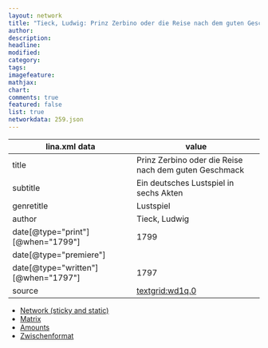 ```yaml
---
layout: network
title: "Tieck, Ludwig: Prinz Zerbino oder die Reise nach dem guten Geschmack (1799)"
author:
description:
headline:
modified:
category:
tags:
imagefeature: 
mathjax: 
chart: 
comments: true
featured: false
list: true
networkdata: 259.json
---
```

lina.xml data  | value
------------- | -------------
title|Prinz Zerbino oder die Reise nach dem guten Geschmack
subtitle|Ein deutsches Lustspiel in sechs Akten
genretitle|Lustspiel
author|Tieck, Ludwig
date[@type="print"][@when="1799"]|1799
date[@type="premiere"]|
date[@type="written"][@when="1797"]|1797
source|[textgrid:wd1q.0](https://textgridlab.org/1.0/tgcrud-public/rest/textgrid:wd1q.0/data)



* [Network (sticky and static)](/linas/network259)
* [Matrix](/linas/matrix259)
* [Amounts](/linas/amount259)
* [Zwischenformat](/linas/lina259 )

